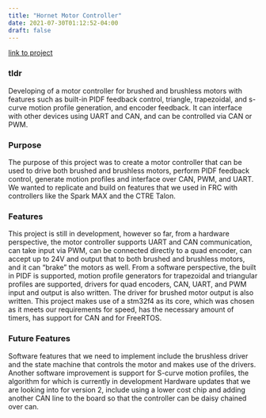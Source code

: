 ```yaml
---
title: "Hornet Motor Controller"
date: 2021-07-30T01:12:52-04:00
draft: false
---
```

[link to project](https://github.com/sahil-kale/MotorController)
### tldr 
Developing of a motor controller for brushed and brushless motors with features such as built-in PIDF feedback control, triangle, trapezoidal, and s-curve motion profile generation, and encoder feedback. It can interface with other devices using UART and CAN, and can be controlled via CAN or PWM.
### Purpose
The purpose of this project was to create a motor controller that can be used to drive both brushed and brushless motors, perform PIDF feedback control, generate motion profiles and interface over CAN, PWM, and UART. We wanted to replicate and build on features that we used in FRC with controllers like the Spark MAX and the CTRE Talon.
### Features
This project is still in development, however so far, from a hardware perspective, the motor controller supports UART and CAN communication, can take input via PWM, can be connected directly to a quad encoder, can accept up to 24V and output that to both brushed and brushless motors, and it can “brake” the motors as well. From a software perspective, the built in PIDF is supported, motion profile generators for trapezoidal and triangular profiles are supported, drivers for quad encoders, CAN, UART, and PWM input and output is also written. The driver for brushed motor output is also written.
This project makes use of a stm32f4 as its core, which was chosen as it meets our requirements for speed, has the necessary amount of timers, has support for CAN and for FreeRTOS.
### Future Features
Software features that we need to implement include the brushless driver and the state machine that controls the motor and makes use of the drivers. Another software improvement is support for S-curve motion profiles, the algorithm for which is currently in development
Hardware updates that we are looking into for version 2, include using a lower cost chip and adding another CAN line to the board so that the controller can be daisy chained over can.
